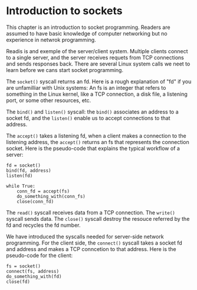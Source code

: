 # Introduction to sockets 

This chapter is an introduction to socket programming. Readers are assumed to have basic knowledge of computer networking but no experience in netwrok programming. 

Readis is and exemple of the server/client system. Multiple clients connect to a single server, and the server receives requets from TCP connections and sends responses back. There are several Linux system calls we neet to learn before we cans start socket programming.

The `socket()` syscall returns an fd. Here is a rough explanation of "fd" if you are unfamilliar with Unix systems: An fs is an integer that refers to something in the Linux kernel, like a TCP connection, a disk file, a listening port, or some other resources, etc.

The `bind()` and `listen()` syscall: the `bind()` associates an address to a socket fd, and the `listen()` enable us to accept connections to that address. 

The `accept()` takes a listening fd, when a client makes a connection to the listening address, the `accept()` returns an fs that represents the connection socket. Here is the pseudo-code that explains the typical workflow of a server: 

```
fd = socket()
bind(fd, address)
listen(fd)

while True:
    conn_fd = accept(fs)
    do_something_with(conn_fs)
    close(conn_fd)
```

The `read()` syscall receives data from a TCP connection. The `write()` syscall sends data. The `close()` syscall destroy the resouce referred by the fd and recycles the fd number. 

We have introduced the syscalls needed for server-side network programming. For the client side, the `connect()` syscall takes a socket fd and address and makes a TCP conncetion to that address. Here is the pseudo-code for the client:

```
fs = socket()
connect(fs, address)
do_something_with(fd)
close(fd)

```


